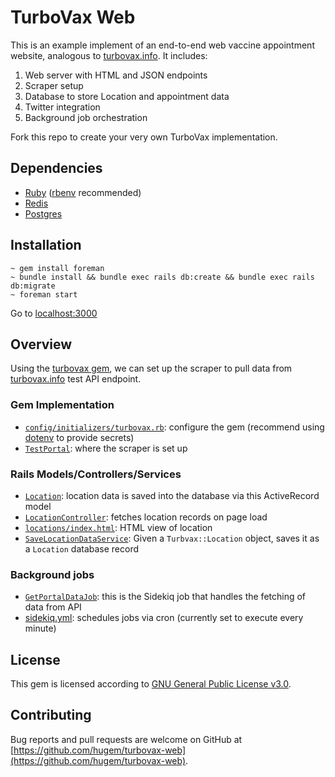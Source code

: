 # TurboVax Web

This is an example implement of an end-to-end web vaccine appointment website, analogous to [turbovax.info](https://www.turbovax.info/). It includes:

1) Web server with HTML and JSON endpoints
2) Scraper setup
3) Database to store Location and appointment data
4) Twitter integration
5) Background job orchestration

Fork this repo to create your very own TurboVax implementation.

## Dependencies

* [Ruby](https://www.ruby-lang.org/en/downloads/) ([rbenv](https://github.com/rbenv/rbenv) recommended)
* [Redis](https://redis.io/topics/quickstart)
* [Postgres](https://www.postgresql.org/download/)

## Installation

```
~ gem install foreman
~ bundle install && bundle exec rails db:create && bundle exec rails db:migrate
~ foreman start
```

Go to [localhost:3000](http://localhost:3000/)
## Overview
Using the [turbovax gem](https://github.com/hugem/turbovax-gem), we can set up the scraper to pull data from [turbovax.info](http://api.turbovax.info/v1/test.json) test API endpoint.
### Gem Implementation
* [`config/initializers/turbovax.rb`](https://github.com/hugem/turbovax-web/blob/main/config/initializers/turbovax.rb): configure the gem (recommend using [dotenv](https://github.com/bkeepers/dotenv) to provide secrets)
* [`TestPortal`](https://github.com/hugem/turbovax-web/blob/main/app/models/portals/test_portal.rb): where the scraper is set up
### Rails Models/Controllers/Services
* [`Location`](https://github.com/hugem/turbovax-web/blob/main/app/models/location.rb): location data is saved into the database via this ActiveRecord model
* [`LocationController`](https://github.com/hugem/turbovax-web/blob/main/app/controllers/locations_controller.rb): fetches location records on page load
* [`locations/index.html`](https://github.com/hugem/turbovax-web/blob/main/app/views/locations/index.html.erb): HTML view of location
* [`SaveLocationDataService`](https://github.com/hugem/turbovax-web/blob/main/app/services/save_location_data_service.rb): Given a `Turbvax::Location` object, saves it as a `Location` database record
### Background jobs
* [`GetPortalDataJob`](https://github.com/hugem/turbovax-web/blob/main/app/jobs/get_portal_data_job.rb): this is the Sidekiq job that handles the fetching of data from API
* [sidekiq.yml](https://github.com/hugem/turbovax-web/blob/main/config/sidekiq.yml): schedules jobs via cron (currently set to execute every minute)

## License

This gem is licensed according to [GNU General Public License v3.0](https://github.com/hugem/turbovax-gem/blob/main/LICENSE).

## Contributing

Bug reports and pull requests are welcome on GitHub at [https://github.com/hugem/turbovax-web](https://github.com/hugem/turbovax-web).
